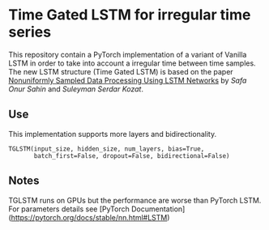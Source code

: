 # Time Gated LSTM for irregular time series

This repository contain a PyTorch implementation of a variant of Vanilla LSTM in order to take into account a irregular time between time samples. The new LSTM structure (Time Gated LSTM) is based on the paper [Nonuniformly Sampled Data Processing Using LSTM Networks](https://ieeexplore.ieee.org/document/8478179/)  by *Safa Onur Sahin* and *Suleyman Serdar Kozat*. 

## Use
This implementation supports more layers and bidirectionality.

    TGLSTM(input_size, hidden_size, num_layers, bias=True,
		   batch_first=False, dropout=False, bidirectional=False)

## Notes
TGLSTM runs on GPUs but the performance are worse than PyTorch LSTM.
For parameters details see [PyTorch Documentation] (https://pytorch.org/docs/stable/nn.html#LSTM)
